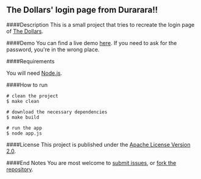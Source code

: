 The Dollars' login page from Durarara!!
---------------------------------------
####Description
This is a small project that tries to recreate the login page of [The Dollars](
http://durarara.wikia.com/wiki/Dollars).

####Demo
You can find a live demo [here](http://farhan.io/dollars). If you need to ask for the password, you're in the wrong place.


####Requirements

You will need [Node.js](https://nodejs.org/).

####How to run

    # clean the project
    $ make clean
    
    # download the necessary dependencies  
    $ make build

    # run the app
    $ node app.js

####License
This project is published under the [Apache License Version 2.0](
https://github.com/farhan3/dollars-login/blob/master/LICENSE).

####End Notes
You are most welcome to [submit issues](
https://github.com/farhan3/dollars-login/issues), or [fork the repository](
https://github.com/farhan3/dollars-login).

